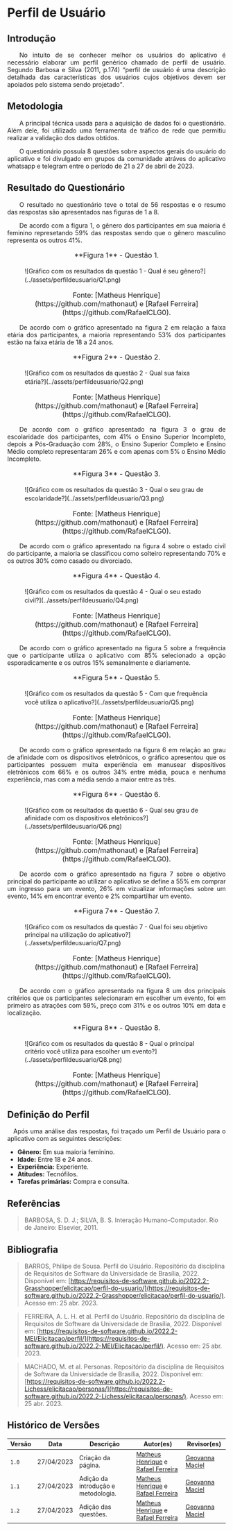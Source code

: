 # Perfil de Usuário

## Introdução

<p style="text-align: justify;">&emsp;&emsp;No intuito de se conhecer melhor os usuários do aplicativo é necessário elaborar um perfil genérico chamado de perfil de usuário. Segundo Barbosa e Silva (2011, p.174) <q>perfil de usuário é uma descrição detalhada das características dos usuários cujos objetivos devem ser apoiados pelo sistema sendo projetado</q>.</p>

## Metodologia

<p style="text-align: justify;">&emsp;&emsp;A principal técnica usada para a aquisição de dados foi o questionário. Além dele, foi utilizado uma ferramenta de tráfico de rede que permitiu realizar a validação dos dados obtidos.</p>
<p style="text-align: justify;">&emsp;&emsp;O questionário possuía 8 questões sobre aspectos gerais do usuário do aplicativo e foi divulgado em grupos da comunidade atráves do aplicativo whatsapp e telegram entre o período de 21 a 27 de abril de 2023.</p>

## Resultado do Questionário

<p style="text-align: justify;">&emsp;&emsp;O resultado no questionário teve o total de 56 respostas e o resumo das respostas são apresentados nas figuras de 1 a 8.</p>

<p style="text-align: justify;">&emsp;&emsp;De acordo com a figura 1, o gênero dos participantes em sua maioria é feminino represetando 59% das respostas sendo que o gênero masculino representa os outros 41%.</p>
<figure markdown>
<font size="3"><p style="text-align: center">**Figura 1** - Questão 1.</p></font>
![Gráfico com os resultados da questão 1 - Qual é seu gênero?](../assets/perfildeusuario/Q1.png)
<font size="3"><p style="text-align: center">Fonte: [Matheus Henrique](https://github.com/mathonaut) e [Rafael Ferreira](https://github.com/RafaelCLG0).</p></font>
</figure>

<p style="text-align: justify;">&emsp;&emsp;De acordo com o gráfico apresentado na figura 2 em relação a faixa etária dos participantes, a maioria representando 53% dos participantes estão na faixa etária de 18 a 24 anos.</p>
<figure markdown>
<font size="3"><p style="text-align: center">**Figura 2** - Questão 2.</p></font>
![Gráfico com os resultados da questão 2 - Qual sua faixa etária?](../assets/perfildeusuario/Q2.png)
<font size="3"><p style="text-align: center">Fonte: [Matheus Henrique](https://github.com/mathonaut) e [Rafael Ferreira](https://github.com/RafaelCLG0).</p></font>
</figure>

<p style="text-align: justify;">&emsp;&emsp;De acordo com o gráfico apresentado na figura 3 o grau de escolaridade dos participantes, com 41% o Ensino Superior Incompleto, depois a Pós-Graduação com 28%, o Ensino Superior Completo e Ensino Médio completo representaram 26% e com apenas com 5% o Ensino Médio Incompleto. </p>
<figure markdown>
<font size="3"><p style="text-align: center">**Figura 3** - Questão 3.</p></font>
![Gráfico com os resultados da questão 3 - Qual o seu grau de escolaridade?](../assets/perfildeusuario/Q3.png)
<font size="3"><p style="text-align: center">Fonte: [Matheus Henrique](https://github.com/mathonaut) e [Rafael Ferreira](https://github.com/RafaelCLG0).</p></font>
</figure>

<p style="text-align: justify;">&emsp;&emsp;De acordo com o gráfico apresentado na figura 4 sobre o estado civil do participante, a maioria se classificou como solteiro representando 70% e os outros 30% como casado ou divorciado.</p>
<figure markdown>
<font size="3"><p style="text-align: center">**Figura 4** - Questão 4.</p></font>
![Gráfico com os resultados da questão 4 - Qual o seu estado civil?](../assets/perfildeusuario/Q4.png)
<font size="3"><p style="text-align: center">Fonte: [Matheus Henrique](https://github.com/mathonaut) e [Rafael Ferreira](https://github.com/RafaelCLG0).</p></font>
</figure>

<p style="text-align: justify;">&emsp;&emsp;De acordo com o gráfico apresentado na figura 5 sobre a frequência que o participante utiliza o aplicativo com 85% selecionado a opção esporadicamente e os outros 15% semanalmente e diariamente.</p>
<figure markdown>
<font size="3"><p style="text-align: center">**Figura 5** - Questão 5.</p></font>
![Gráfico com os resultados da questão 5 - Com que frequência você utiliza o aplicativo?](../assets/perfildeusuario/Q5.png)
<font size="3"><p style="text-align: center">Fonte: [Matheus Henrique](https://github.com/mathonaut) e [Rafael Ferreira](https://github.com/RafaelCLG0).</p></font>
</figure>

<p style="text-align: justify;">&emsp;&emsp;De acordo com o gráfico apresentado na figura 6 em relação ao grau de afinidade com os dispositivos eletrônicos, o gráfico apresentou que os participantes possuem muita experiência em manusear dispositivos eletrônicos com 66% e os outros 34% entre média, pouca e nenhuma experiência, mas com a média sendo a maior entre as três.</p>
<figure markdown>
<font size="3"><p style="text-align: center">**Figura 6** - Questão 6.</p></font>
![Gráfico com os resultados da questão 6 - Qual seu grau de afinidade com os dispositivos eletrônicos?](../assets/perfildeusuario/Q6.png)
<font size="3"><p style="text-align: center">Fonte: [Matheus Henrique](https://github.com/mathonaut) e [Rafael Ferreira](https://github.com/RafaelCLG0).</p></font>
</figure>

<p style="text-align: justify;">&emsp;&emsp;De acordo com o gráfico apresentado na figura 7 sobre o objetivo principal do participante ao utilizar o aplicativo se define a 55% em comprar um ingresso para um evento, 26% em vizualizar informações sobre um evento, 14% em encontrar evento e 2% compartilhar um evento.</p>

<figure markdown>
<font size="3"><p style="text-align: center">**Figura 7** - Questão 7.</p></font>
![Gráfico com os resultados da questão 7 - Qual foi seu objetivo principal na utilização do aplicativo?](../assets/perfildeusuario/Q7.png)
<font size="3"><p style="text-align: center">Fonte: [Matheus Henrique](https://github.com/mathonaut) e [Rafael Ferreira](https://github.com/RafaelCLG0).</p></font>
</figure>

<p style="text-align: justify;">&emsp;&emsp;De acordo com o gráfico apresentado na figura 8 um dos principais critérios que os participantes selecionaram em escolher um evento, foi em primeiro as atrações com 59%, preço com 31% e os outros 10% em data e localização.</p>
<figure markdown>
<font size="3"><p style="text-align: center">**Figura 8** - Questão 8.</p></font>
![Gráfico com os resultados da questão 8 - Qual o principal critério você utiliza para escolher um evento?](../assets/perfildeusuario/Q8.png)
<font size="3"><p style="text-align: center">Fonte: [Matheus Henrique](https://github.com/mathonaut) e [Rafael Ferreira](https://github.com/RafaelCLG0).</p></font>
</figure>

## Definição do Perfil

<p style="text-align: justify;">&emsp;Após uma análise das respostas, foi traçado um Perfil de Usuário para o aplicativo com as seguintes descrições:</p>

- **Gênero:** Em sua maioria feminino.
- **Idade:** Entre 18 e 24 anos.
- **Experiência:** Experiente.
- **Atitudes:** Tecnófilos.
- **Tarefas primárias:** Compra e consulta.

## Referências

> BARBOSA, S. D. J.; SILVA, B. S. Interação Humano-Computador. Rio de Janeiro: Elsevier, 2011.

## Bibliografia

> BARROS, Philipe de Sousa. Perfil do Usuário. Repositório da disciplina de Requisitos de Software da Universidade de Brasília, 2022. Disponível em: [https://requisitos-de-software.github.io/2022.2-Grasshopper/elicitacao/perfil-do-usuario/](https://requisitos-de-software.github.io/2022.2-Grasshopper/elicitacao/perfil-do-usuario/). Acesso em: 25 abr. 2023.

> FERREIRA, A. L. H. et al. Perfil do Usuário. Repositório da disciplina de Requisitos de Software da Universidade de Brasília, 2022. Disponível em: [https://requisitos-de-software.github.io/2022.2-MEI/Elicitacao/perfil/](https://requisitos-de-software.github.io/2022.2-MEI/Elicitacao/perfil/). Acesso em: 25 abr. 2023.

> MACHADO, M. et al. Personas. Repositório da disciplina de Requisitos de Software da Universidade de Brasília, 2022. Disponível em: [https://requisitos-de-software.github.io/2022.2-Lichess/elicitacao/personas/](https://requisitos-de-software.github.io/2022.2-Lichess/elicitacao/personas/). Acesso em: 25 abr. 2023.

## Histórico de Versões

| Versão | Data       | Descrição                           | Autor(es)                                                                                           | Revisor(es)                                    |
| ------ | ---------- | ----------------------------------- | --------------------------------------------------------------------------------------------------- | ---------------------------------------------- |
| `1.0`  | 27/04/2023 | Criação da página.                  | [Matheus Henrique](https://github.com/mathonaut) e [Rafael Ferreira](https://github.com/RafaelCLG0) | [Geovanna Maciel](https://github.com/manuziny) |
| `1.1`  | 27/04/2023 | Adição da introdução e metodologia. | [Matheus Henrique](https://github.com/mathonaut) e [Rafael Ferreira](https://github.com/RafaelCLG0) | [Geovanna Maciel](https://github.com/manuziny) |
| `1.2`  | 27/04/2023 | Adição das questões.                | [Matheus Henrique](https://github.com/mathonaut) e [Rafael Ferreira](https://github.com/RafaelCLG0) | [Geovanna Maciel](https://github.com/manuziny) |
